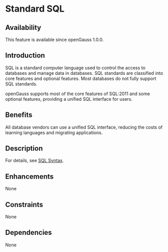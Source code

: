 # Standard SQL<a name="EN-US_TOPIC_0000001088566346"></a>

## Availability<a name="section38134078"></a>

This feature is available since openGauss 1.0.0.

## Introduction<a name="section7662382"></a>

SQL is a standard computer language used to control the access to databases and manage data in databases. SQL standards are classified into core features and optional features. Most databases do not fully support SQL standards.

openGauss  supports most of the core features of SQL:2011 and some optional features, providing a unified SQL interface for users.

## Benefits<a name="section1852576"></a>

All database vendors can use a unified SQL interface, reducing the costs of learning languages and migrating applications.

## Description<a name="section16673190"></a>

For details, see [SQL Syntax](../SQLReference/sql-syntax.md).

## Enhancements<a name="section15840983"></a>

None

## Constraints<a name="section06531946143616"></a>

None

## Dependencies<a name="section8351126"></a>

None

